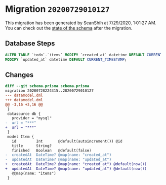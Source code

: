 # Migration `20200729010127`

This migration has been generated by SeanShih at 7/29/2020, 1:01:27 AM.
You can check out the [state of the schema](./schema.prisma) after the migration.

## Database Steps

```sql
ALTER TABLE `todo`.`items` MODIFY `created_at` datetime DEFAULT CURRENT_TIMESTAMP,
MODIFY `updated_at` datetime DEFAULT CURRENT_TIMESTAMP;
```

## Changes

```diff
diff --git schema.prisma schema.prisma
migration 20200728224315..20200729010127
--- datamodel.dml
+++ datamodel.dml
@@ -3,16 +3,16 @@
 }
 datasource db {
   provider = "mysql"
-  url = "***"
+  url = "***"
 }
 model Item {
   id         Int       @default(autoincrement()) @id
   title      String?
   finished   Boolean   @default(false)
-  createdAt  DateTime? @map(name: "created_at")
-  updatedAt  DateTime? @map(name: "updated_at")
+  createdAt  DateTime? @map(name: "created_at") @default(now())
+  updatedAt  DateTime? @map(name: "updated_at") @default(now())
   @@map(name: "items")
 }
```


